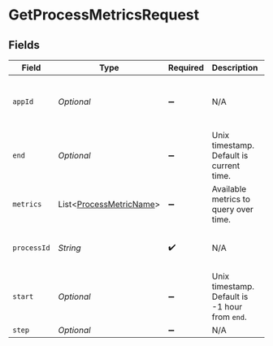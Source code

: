 # GetProcessMetricsRequest


## Fields

| Field                                                               | Type                                                                | Required                                                            | Description                                                         | Example                                                             |
| ------------------------------------------------------------------- | ------------------------------------------------------------------- | ------------------------------------------------------------------- | ------------------------------------------------------------------- | ------------------------------------------------------------------- |
| `appId`                                                             | *Optional<String>*                                                  | :heavy_minus_sign:                                                  | N/A                                                                 | app-af469a92-5b45-4565-b3c4-b79878de67d2                            |
| `end`                                                               | *Optional<Double>*                                                  | :heavy_minus_sign:                                                  | Unix timestamp. Default is current time.                            |                                                                     |
| `metrics`                                                           | List<[ProcessMetricName](../../models/shared/ProcessMetricName.md)> | :heavy_minus_sign:                                                  | Available metrics to query over time.                               |                                                                     |
| `processId`                                                         | *String*                                                            | :heavy_check_mark:                                                  | N/A                                                                 | cbfcddd2-0006-43ae-996c-995fff7bed2e                                |
| `start`                                                             | *Optional<Double>*                                                  | :heavy_minus_sign:                                                  | Unix timestamp. Default is -1 hour from `end`.                      |                                                                     |
| `step`                                                              | *Optional<Integer>*                                                 | :heavy_minus_sign:                                                  | N/A                                                                 |                                                                     |